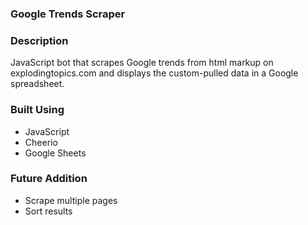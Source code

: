 ### Google Trends Scraper

### Description

JavaScript bot that scrapes Google trends from html markup on explodingtopics.com and displays the custom-pulled data in a Google spreadsheet.

### Built Using
-  JavaScript
-  Cheerio
-  Google Sheets

### Future Addition
-  Scrape multiple pages
-  Sort results
